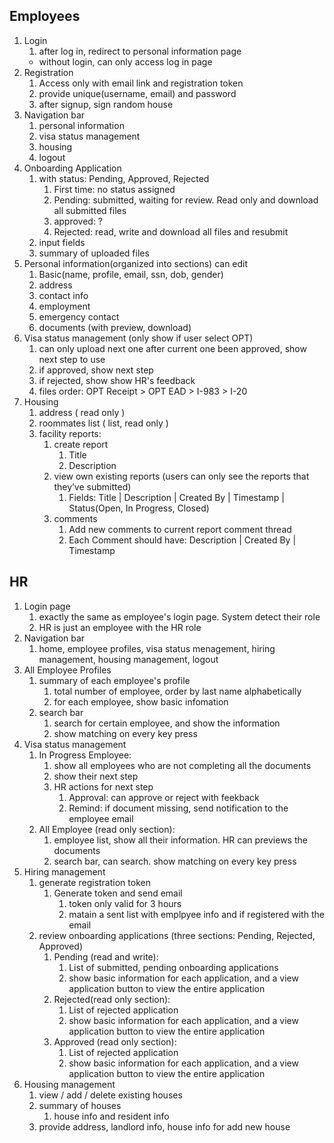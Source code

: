 ## Employees
  1. Login 
        1. after log in, redirect to personal information page
        * without login, can only access log in page
  2. Registration
        1. Access only with email link and registration token
        2. provide unique(username, email) and password
        3. after signup, sign random house
  3. Navigation bar
        1. personal information
        2. visa status management
        3. housing
        4. logout
  4. Onboarding Application
        1. with status: Pending, Approved, Rejected
            1. First time: no status assigned
            2. Pending: submitted, waiting for review. Read only and download all submitted files
            3. approved: ?
            4. Rejected: read, write and download all files and resubmit
        2. input fields
        3. summary of uploaded files
  5. Personal information(organized into sections) can edit
        1. Basic(name, profile, email, ssn, dob, gender)
        2. address
        3. contact info
        4. employment
        5. emergency contact
        6. documents (with preview, download)
  6. Visa status management (only show if user select OPT)
        1. can only upload next one after current one been approved, show next step to use
        2. if approved, show next step
        3. if rejected, show show HR's feedback
        4. files order: OPT Receipt > OPT EAD > I-983 > I-20
  7. Housing
        1. address ( read only )
        2. roommates list ( list, read only )
        3. facility reports:
            1. create report 
                  1. Title
                  2. Description
            2. view own existing reports (users can only see the reports that they’ve submitted)
                  1. Fields: Title | Description | Created By | Timestamp | Status(Open, In Progress, Closed)
            3. comments
                  1. Add new comments to current report comment thread
                  2. Each Comment should have: Description | Created By | Timestamp
## HR
  1. Login page 
        1. exactly the same as employee's login page. System detect their role
        2. HR is just an employee with the HR role
  2. Navigation bar
        1. home, employee profiles, visa status menagement, hiring management, housing management, logout
  3. All Employee Profiles
        1. summary of each employee's profile
            1. total number of employee, order by last name alphabetically
            2. for each employee, show basic infomation
        2. search bar
            1. search for certain employee, and show the information
            2. show matching on every key press
  4. Visa status management
        1. In Progress Employee:
            1. show all employees who are not completing all the documents
            2. show their next step
            3. HR actions for next step
                1. Approval: can approve or reject with feekback
                2. Remind: if document missing, send notification to the employee email 
        2. All Employee (read only section):
            1. employee list, show all their information. HR can previews the documents
            2. search bar, can search. show matching on every key press
  5. Hiring management
        1. generate registration token
            1. Generate token and send email
                1. token only valid for 3 hours
                2. matain a sent list with emplpyee info and if registered with the email
        2. review onboarding applications (three sections: Pending, Rejected, Approved)
            1. Pending (read and write): 
                1. List of submitted, pending onboarding applications
                2. show basic information for each application, and a view application button to view the entire application
            2. Rejected(read only section): 
                1. List of rejected application
                2. show basic information for each application, and a view application button to view the entire application
            3. Approved (read only section):
                1. List of rejected application
                2. show basic information for each application, and a view application button to view the entire application
  6. Housing management
        1. view / add / delete existing houses
        2. summary of houses
            1. house info and resident info
        3. provide address, landlord info, house info for add new house
